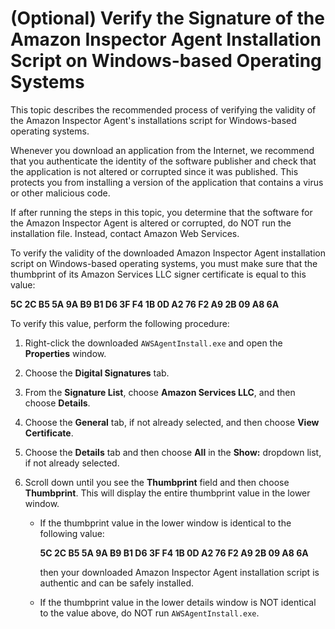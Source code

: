 # \(Optional\) Verify the Signature of the Amazon Inspector Agent Installation Script on Windows\-based Operating Systems<a name="inspector_verify-sig-agent-download-win"></a>

This topic describes the recommended process of verifying the validity of the Amazon Inspector Agent's installations script for Windows\-based operating systems\. 

Whenever you download an application from the Internet, we recommend that you authenticate the identity of the software publisher and check that the application is not altered or corrupted since it was published\. This protects you from installing a version of the application that contains a virus or other malicious code\.

If after running the steps in this topic, you determine that the software for the Amazon Inspector Agent is altered or corrupted, do NOT run the installation file\. Instead, contact Amazon Web Services\.

To verify the validity of the downloaded Amazon Inspector Agent installation script on Windows\-based operating systems, you must make sure that the thumbprint of its Amazon Services LLC signer certificate is equal to this value:

**5C 2C B5 5A 9A B9 B1 D6 3F F4 1B 0D A2 76 F2 A9 2B 09 A8 6A**

To verify this value, perform the following procedure: 

1. Right\-click the downloaded `AWSAgentInstall.exe` and open the **Properties** window\.

1. Choose the **Digital Signatures** tab\.

1. From the **Signature List**, choose **Amazon Services LLC**, and then choose **Details**\.

1. Choose the **General** tab, if not already selected, and then choose **View Certificate**\.

1. Choose the **Details** tab and then choose **All** in the **Show:** dropdown list, if not already selected\.

1. Scroll down until you see the **Thumbprint** field and then choose **Thumbprint**\. This will display the entire thumbprint value in the lower window\.
   + If the thumbprint value in the lower window is identical to the following value:

     **5C 2C B5 5A 9A B9 B1 D6 3F F4 1B 0D A2 76 F2 A9 2B 09 A8 6A**

     then your downloaded Amazon Inspector Agent installation script is authentic and can be safely installed\.
   + If the thumbprint value in the lower details window is NOT identical to the value above, do NOT run `AWSAgentInstall.exe`\. 